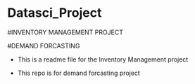 # Datasci_Project
#INVENTORY MANAGEMENT PROJECT


#DEMAND FORCASTING

* This is a readme file for the Inventory Management project 


* This repo is for demand forcasting project

